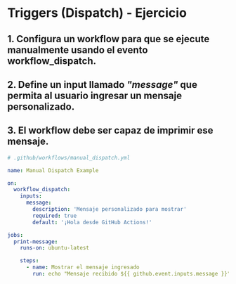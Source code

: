 # Triggers (Dispatch) - Ejercicio 

## 1. Configura un workflow para que se ejecute manualmente usando el evento workflow_dispatch.

## 2. Define un input llamado _"message"_ que permita al usuario ingresar un mensaje personalizado.

## 3. El workflow debe ser capaz de imprimir ese mensaje.

````yml
# .github/workflows/manual_dispatch.yml

name: Manual Dispatch Example

on:
  workflow_dispatch:
    inputs:
      message:
        description: 'Mensaje personalizado para mostrar'
        required: true
        default: '¡Hola desde GitHub Actions!'

jobs:
  print-message:
    runs-on: ubuntu-latest

    steps:
      - name: Mostrar el mensaje ingresado
        run: echo "Mensaje recibido ${{ github.event.inputs.message }}"
````
